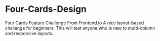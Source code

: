 # Four-Cards-Design
Four Cards Feature Challenge From Frontend.io
A nice layout-based challenge for beginners. 
This will test anyone who is new to multi-column and responsive layouts.
